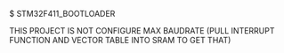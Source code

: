 $ STM32F411_BOOTLOADER

THIS PROJECT IS NOT CONFIGURE MAX BAUDRATE (PULL INTERRUPT FUNCTION  AND VECTOR TABLE INTO SRAM TO GET THAT)
